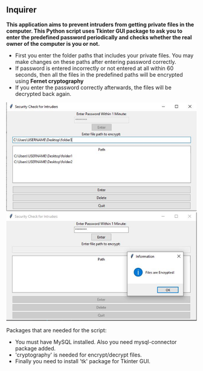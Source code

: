 <h2>Inquirer</h2>

<p><b>This application aims to prevent intruders from getting private files in the computer. This Python script uses Tkinter GUI package to ask you to enter the predefined password periodically and checks whether the real owner of the computer is you or not.</b></p>

<ul>
<li> First you enter the folder paths that includes your private files. You may make changes on these paths after entering password correctly.</li>
<li> If password is entered incorrectly or not entered at all within 60 seconds, then all the files in the predefined paths will be encrypted using <b>Fernet cryptography</b></li>
<li> If you enter the password correctly afterwards, the files will be decrypted back again.</li>
</ul>

![](readmeImages/enterpaths.jpg)
![](readmeImages/encrypted.jpg)

Packages that are needed for the script:
 <ul>
<li> You must have MySQL installed. Also you need mysql-connector package added.</li>
<li> 'cryptography' is needed for encrypt/decrypt files.</li>
<li> Finally you need to install 'tk' package for Tkinter GUI.</li>
</ul>
